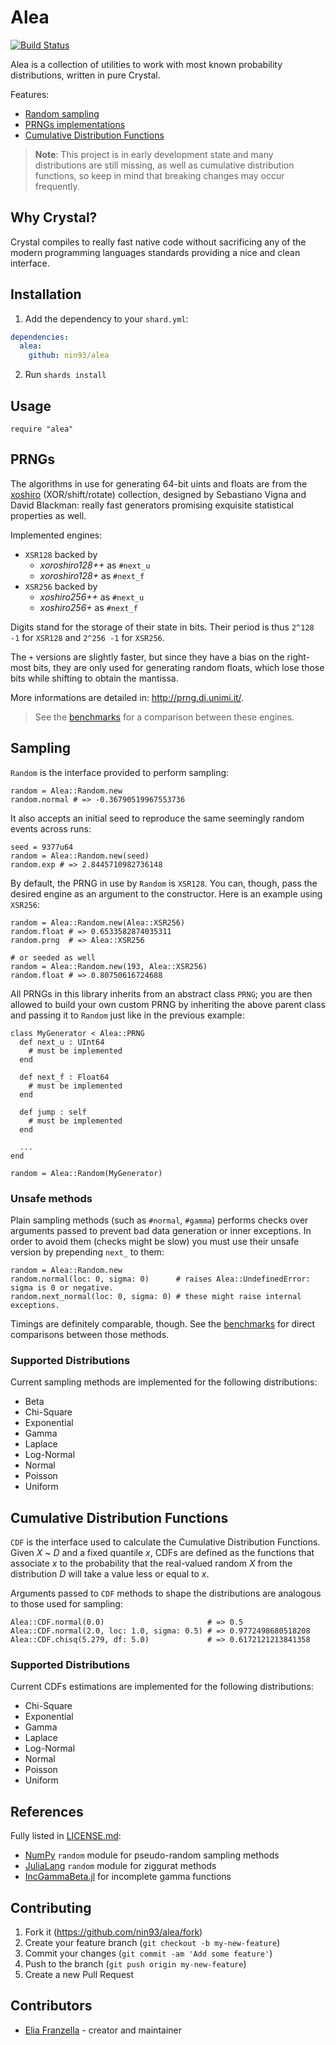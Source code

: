 # Alea

[![Build Status](https://travis-ci.org/nin93/alea.svg?branch=master)](https://travis-ci.org/nin93/alea)

Alea is a collection of utilities to work with most known probability distributions,
written in pure Crystal.

Features:
  * [Random sampling](#sampling)
  * [PRNGs implementations](#prngs)
  * [Cumulative Distribution Functions](#cumulative-distribution-functions)

> **Note**: This project is in early development state and many distributions are
> still missing, as well as cumulative distribution functions, so keep in mind that
> breaking changes may occur frequently.

## Why Crystal?
Crystal compiles to really fast native code without sacrificing any of the modern
programming languages standards providing a nice and clean interface.

## Installation

1. Add the dependency to your `shard.yml`:

  ```yaml
  dependencies:
    alea:
      github: nin93/alea
  ```

2. Run `shards install`

## Usage

```crystal
require "alea"
```

## PRNGs

The algorithms in use for generating 64-bit uints and floats are from the
[xoshiro](http://prng.di.unimi.it/) (XOR/shift/rotate) collection, designed by
Sebastiano Vigna and David Blackman: really fast generators promising exquisite
statistical properties as well.

Implemented engines:
  * `XSR128` backed by
    - *xoroshiro128++* as `#next_u`
    - *xoroshiro128+* as `#next_f`
  * `XSR256` backed by
    - *xoshiro256++* as `#next_u`
    - *xoshiro256+* as `#next_f`

Digits stand for the storage of their state in bits.
Their period is thus `2^128 -1` for `XSR128` and `2^256 -1` for `XSR256`.

The `+` versions are slightly faster, but since they have a bias on the right-most
bits, they are only used for generating random floats, which lose those bits while
shifting to obtain the mantissa.

More informations are detailed in: http://prng.di.unimi.it/.

> See the [benchmarks](https://github.com/nin93/alea/tree/master/benchmarks) for a
> comparison between these engines.

## Sampling
`Random` is the interface provided to perform sampling:
```crystal
random = Alea::Random.new
random.normal # => -0.36790519967553736
```
It also accepts an initial seed to reproduce the same seemingly random events across runs:
```crystal
seed = 9377u64
random = Alea::Random.new(seed)
random.exp # => 2.8445710982736148
```
By default, the PRNG in use by `Random` is `XSR128`. You can, though, pass the desired
engine as an argument to the constructor. Here is an example using `XSR256`:
```crystal
random = Alea::Random.new(Alea::XSR256)
random.float # => 0.6533582874035311
random.prng  # => Alea::XSR256

# or seeded as well
random = Alea::Random.new(193, Alea::XSR256)
random.float # => 0.80750616724688
```
All PRNGs in this library inherits from an abstract class `PRNG`; you are then allowed
to build your own custom PRNG by inheriting the above parent class and passing it to
`Random` just like in the previous example:

```crystal
class MyGenerator < Alea::PRNG
  def next_u : UInt64
    # must be implemented
  end

  def next_f : Float64
    # must be implemented
  end

  def jump : self
    # must be implemented
  end

  ...
end

random = Alea::Random(MyGenerator)
```

### Unsafe methods

Plain sampling methods (such as `#normal`, `#gamma`) performs checks over arguments
passed to prevent bad data generation or inner exceptions.
In order to avoid them (checks might be slow) you must use their unsafe version by
prepending `next_` to them:

```crystal
random = Alea::Random.new
random.normal(loc: 0, sigma: 0)      # raises Alea::UndefinedError: sigma is 0 or negative.
random.next_normal(loc: 0, sigma: 0) # these might raise internal exceptions.
```

Timings are definitely comparable, though. See the
[benchmarks](https://github.com/nin93/alea/tree/master/benchmarks)
for direct comparisons between those methods.

### Supported Distributions

Current sampling methods are implemented for the following distributions:
  - Beta
  - Chi-Square
  - Exponential
  - Gamma
  - Laplace
  - Log-Normal
  - Normal
  - Poisson
  - Uniform

## Cumulative Distribution Functions

`CDF` is the interface used to calculate the Cumulative Distribution Functions.
Given *X* ~ *D* and a fixed quantile *x*, CDFs are defined as the functions that
associate *x* to the probability that the real-valued random *X* from the
distribution *D* will take a value less or equal to *x*.

Arguments passed to `CDF` methods to shape the distributions are analogous to
those used for sampling:

```crystal
Alea::CDF.normal(0.0)                       # => 0.5
Alea::CDF.normal(2.0, loc: 1.0, sigma: 0.5) # => 0.9772498680518208
Alea::CDF.chisq(5.279, df: 5.0)             # => 0.6172121213841358
```

### Supported Distributions

Current CDFs estimations are implemented for the following distributions:
  - Chi-Square
  - Exponential
  - Gamma
  - Laplace
  - Log-Normal
  - Normal
  - Poisson
  - Uniform

## References
Fully listed in [LICENSE.md](https://github.com/nin93/alea/tree/master/LICENSE.md):
* [NumPy](https://github.com/numpy/numpy) `random` module for pseudo-random sampling methods
* [JuliaLang](https://github.com/JuliaLang/julia) `random` module for ziggurat methods
* [IncGammaBeta.jl](https://github.com/jkovacic/IncGammaBeta.jl) for incomplete gamma functions

## Contributing

1. Fork it (<https://github.com/nin93/alea/fork>)
2. Create your feature branch (`git checkout -b my-new-feature`)
3. Commit your changes (`git commit -am 'Add some feature'`)
4. Push to the branch (`git push origin my-new-feature`)
5. Create a new Pull Request

## Contributors

- [Elia Franzella](https://github.com/nin93) - creator and maintainer

